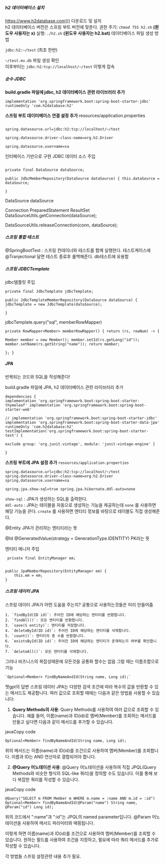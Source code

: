 ##### h2 데이터베이스 설치
https://www.h2database.com]()
다운로드 및 설치  
h2 데이터베이스 버전은 스프링 부트 버전에 맞춘다. 권한 주기: `chmod 755 h2.sh` **(윈도우 사용자는 x)** 실행: `./h2.sh` **(윈도우 사용자는 h2.bat)** 데이터베이스 파일 생성 방법

`jdbc:h2:~/test` (최초 한번)

`~/test.mv.db` 파일 생성 확인  
이후부터는 `jdbc:h2:tcp://localhost/~/test` 이렇게 접속

##### 순수 JDBC
**build.gradle 파일에 jdbc, h2 데이터베이스 관련 라이브러리 추가** 
```
implementation 'org.springframework.boot:spring-boot-starter-jdbc' runtimeOnly 'com.h2database:h2'
```

**스프링 부트 데이터베이스 연결 설정 추가**
resources/application.properties
```

spring.datasource.url=jdbc:h2:tcp://localhost/~/test

spring.datasource.driver-class-name=org.h2.Driver

spring.datasource.username=sa
```

인터페이스 기반으로 구현
JDBC 데이터 소스 주입
~~~

private final DataSource dataSource;

public JdbcMemberRepository(DataSource dataSource) { this.dataSource = dataSource;

}
~~~

DataSource dataSource

Connection 
PreparedStatement
ResultSet
DataSourceUtils.getConnection(dataSource);

DataSourceUtils.releaseConnection(conn, dataSource);
##### 스프링 통합 테스트
@SpringBootTest : 스프링 컨테이너와 테스트를 함께 실행한다.
테스트케이스에 @Tranjectional 달면 테스트 종료후 롤백해준다. db테스트에 유용함

##### 스프링 JDBCTemplate
jdbc템플릿 주입
~~~
private final JdbcTemplate jdbcTemplate;

public JdbcTemplateMemberRepository(DataSource dataSource) { jdbcTemplate = new JdbcTemplate(dataSource);

}

~~~

jdbcTemplate.query("sql", memberRowMapper)

~~~
private RowMapper<Member> memberRowMapper() { return (rs, rowNum) -> {

Member member = new Member(); member.setId(rs.getLong("id")); member.setName(rs.getString("name")); return member;

}; }

~~~

##### JPA
반복되는 코드와 SQL을 작성해준다!


build.gradle 파일에 JPA, h2 데이터베이스 관련 라이브러리 추가

~~~
dependencies {  
implementation 'org.springframework.boot:spring-boot-starter-thymeleaf' implementation 'org.springframework.boot:spring-boot-starter-web'

// implementation 'org.springframework.boot:spring-boot-starter-jdbc' implementation 'org.springframework.boot:spring-boot-starter-data-jpa' runtimeOnly 'com.h2database:h2' testImplementation('org.springframework.boot:spring-boot-starter-test') {

exclude group: 'org.junit.vintage', module: 'junit-vintage-engine' }

}
~~~


**스프링 부트에 JPA 설정 추가** `resources/application.properties`

~~~
spring.datasource.url=jdbc:h2:tcp://localhost/~/test spring.datasource.driver-class-name=org.h2.Driver spring.datasource.username=sa

spring.jpa.show-sql=true spring.jpa.hibernate.ddl-auto=none

~~~

`show-sql` : JPA가 생성하는 SQL을 출력한다.  
`ddl-auto` : JPA는 테이블을 자동으로 생성하는 기능을 제공하는데 `none` 를 사용하면 해당 기능을 끈다. `create` 를 사용하면 엔티티 정보를 바탕으로 테이블도 직접 생성해준다.

@Entity    JPA가 관리하는 엔티티라는 뜻 

@Id   @GeneratedValue(strategy = GenerationType.IDENTITY) PK라는 뜻


엔티티 메니저 주입

~~~
 private final EntityManager em;
 

public JpaMemberRepository(EntityManager em) { 
	this.em = em;
}
~~~

##### 스프링 데이터 JPA
스프링 데이터 JPA가 어떤 도움을 주는지?
공통으로 사용하는것들은 미리 만들어줌 
~~~
1. `findById(ID id)`: 주어진 ID에 해당하는 엔티티를 반환합니다.
2. `findAll()`: 모든 엔티티를 반환합니다.
3. `save(S entity)`: 엔티티를 저장합니다.
4. `deleteById(ID id)`: 주어진 ID에 해당하는 엔티티를 삭제합니다.
5. `count()`: 엔티티의 총 수를 반환합니다.
6. `existsById(ID id)`: 주어진 ID에 해당하는 엔티티가 존재하는지 여부를 확인합니다.
7. `deleteAll()`: 모든 엔티티를 삭제합니다.
~~~

그러나 비즈니스의 복잡성때문에 모든것을 공통화 할수는 없음 
그럴 때는 이름조합으로 가능 
~~~
`Optional<Member> findByNameAndId(String name, Long id);`
~~~

챗gpt의 답변
스프링 데이터 JPA는 다양한 검색 조건에 따라 복수의 값을 반환할 수 있는 메서드도 제공합니다. 여러 값으로 조회할 때에는 다음과 같은 방법을 사용할 수 있습니다:

1. **Query Methods의 사용**: Query Methods를 사용하여 여러 값으로 조회할 수 있습니다. 예를 들어, 이름(name)과 ID(id)로 멤버(Member)를 조회하는 메서드를 만들고 싶다면 다음과 같이 메서드를 추가할 수 있습니다.

javaCopy code

`Optional<Member> findByNameAndId(String name, Long id);`

위의 메서드는 이름(name)과 ID(id)를 조건으로 사용하여 멤버(Member)를 조회합니다. 이름과 ID는 AND 연산자로 결합되어야 합니다.

2. **@Query 어노테이션 사용**: @Query 어노테이션을 사용하여 직접 JPQL(Query Methods와 비슷한 형식의 SQL-like 쿼리)을 정의할 수도 있습니다. 이를 통해 보다 복잡한 쿼리를 작성할 수 있습니다.

javaCopy code

`@Query("SELECT m FROM Member m WHERE m.name = :name AND m.id = :id") Optional<Member> findByNameAndId(@Param("name") String name, @Param("id") Long id);`

위의 코드에서 ":name"과 ":id"는 JPQL의 named parameter입니다. @Param 어노테이션을 사용하여 메서드 파라미터와 매핑됩니다.

이렇게 하면 이름(name)과 ID(id)를 조건으로 사용하여 멤버(Member)를 조회할 수 있습니다. 원하는 필드를 사용하여 조건을 지정하고, 필요에 따라 쿼리 메서드를 추가로 작성할 수 있습니다.






각 방법들 스프링 설정관련 내용 추가 필요.
